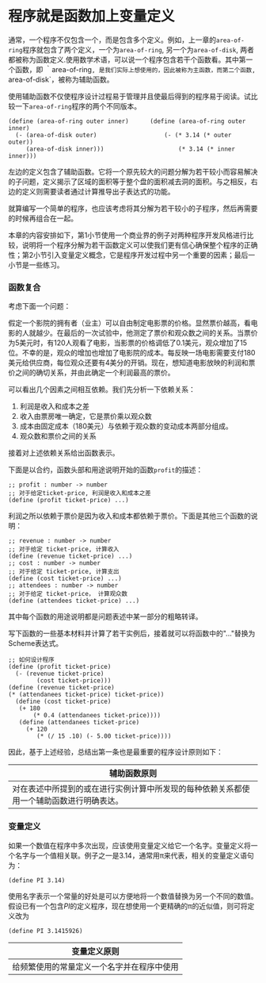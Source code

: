 程序就是函数加上变量定义
=======================

通常，一个程序不仅包含一个，而是包含多个定义。例如，上一章的`area-of-ring`程序就包含了两个定义，一个为`area-of-ring`, 另一个为`area-of-disk`, 两者都被称为函数定义.使用数学术语，可以说一个程序包含若干个函数看。其中第一个函数，即 ｀area-of-ring`, 是我们实际上想使用的，因此被称为主函数，而第二个函数, `area-of-disk`，被称为辅助函数。

使用辅助函数不仅使程序设计过程易于管理并且使最后得到的程序易于阅读。试比较一下`area-of-ring`程序的两个不同版本。

```
(define (area-of-ring outer inner)      (define (area-of-ring outer inner)
  (- (area-of-disk outer)                   (- (* 3.14 (* outer outer))
     (area-of-disk inner)))                     (* 3.14 (* inner inner)))
```

左边的定义包含了辅助函数。它将一个原先较大的问题分解为若干较小而容易解决的子问题，定义揭示了区域的面积等于整个盘的面积减去洞的面积。与之相反，右边的定义则需要读者通过计算推导出子表达式的功能。

就算编写一个简单的程序，也应该考虑将其分解为若干较小的子程序，然后再需要的时候再组合在一起。

本章的内容安排如下，第1小节使用一个商业界的例子对两种程序开发风格进行比较，说明将一个程序分解为若干函数定义可以使我们更有信心确保整个程序的正确性；第2小节引入变量定义概念，它是程序开发过程中另一个重要的因素；最后一小节是一些练习。

### 函数复合

考虑下面一个问题：

假定一个影院的拥有者（业主）可以自由制定电影票的价格。显然票价越高，看电影的人就越少。在最后的一次试验中，他测定了票价和观众数之间的关系。当票价为5美元时，有120人观看了电影，当影票的价格调低了0.1美元，观众增加了15位。不幸的是，观众的增加也增加了电影院的成本。每反映一场电影需要支付180美元给供应商，每位观众还要有4美分的开销。现在，想知道电影放映的利润和票价之间的确切关系，并由此确定一个利润最高的票价。

可以看出几个因素之间相互依赖。我们先分析一下依赖关系：

1. 利润是收入和成本之差
2. 收入由票房唯一确定，它是票价乘以观众数
3. 成本由固定成本（180美元）与依赖于观众数的变动成本两部分组成。
4. 观众数和票价之间的关系

接着对上述依赖关系给出函数表示。

下面是以合约，函数头部和用途说明开始的函数`profit`的描述：

```
;; profit : number -> number
;; 对于给定ticket-price, 利润是收入和成本之差
(define (profit ticket-price) ...)
```

利润之所以依赖于票价是因为收入和成本都依赖于票价。下面是其他三个函数的说明：

```
;; revenue : number -> number
;; 对于给定 ticket-price, 计算收入
(define (revenue ticket-price) ...)
;; cost : number -> number
;; 对于给定 ticket-price, 计算支出
(define (cost ticket-price) ...)
;; attendees : number -> number
;; 对于给定 ticket-price， 计算观众数
(define (attendees ticket-price) ...)
```

其中每个函数的用途说明都是问题表述中某一部分的粗略转译。

写下函数的一些基本材料并计算了若干实例后，接着就可以将函数中的"..."替换为Scheme表达式。

```
;; 如何设计程序
(define (profit ticket-price)
  (- (revenue ticket-price)
        (cost ticket-price)))
(define (revenue ticket-price)
(* (attendanees ticket-price) ticket-price))
  (define (cost ticket-price)
   (+ 180
       (* 0.4 (attendanees ticket-price))))
   (define (attendanees ticket-price)
     (+ 120
        (* (/ 15 .10) (- 5.00 ticket-price))))
```

因此，基于上述经验，总结出第一条也是最重要的程序设计原则如下：

| 辅助函数原则                                                                             |
| ------------                                                                             |
| 对在表述中所提到的或在进行实例计算中所发现的每种依赖关系都使用一个辅助函数进行明确表达。 |

### 变量定义

如果一个数值在程序中多次出现，应该使用变量定义给它一个名字。变量定义将一个名字与一个值相关联。例子之一是3.14，通常用π来代表，相关的变量定义语句为：

```
(define PI 3.14)
```

使用名字表示一个常量的好处是可以方便地将一个数值替换为另一个不同的数值。假设已有一个包含*PI*的定义程序，现在想使用一个更精确的π的近似值，则可将定义改为

```
(define PI 3.1415926)
```

| 变量定义原则                               |
| ------------                               |
| 给频繁使用的常量定义一个名字并在程序中使用 |


